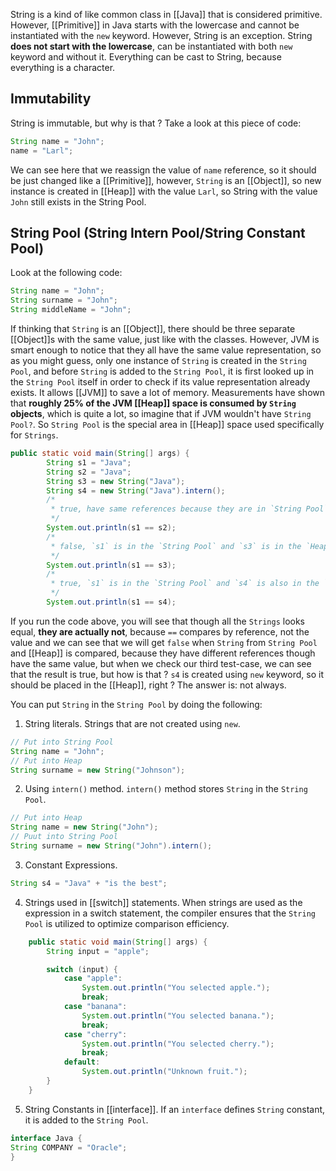 String is a kind of like common class in [[Java]] that is considered primitive. However,  [[Primitive]] in Java starts with the lowercase and cannot be instantiated with the `new` keyword. However, String is an exception. String **does not start with the lowercase**, can be instantiated with both `new` keyword and without it. Everything can be cast to String, because everything is a character.

## Immutability
String is immutable, but why is that ? Take a look at this piece of code:
```java
String name = "John";
name = "Larl";
```

We can see here that we reassign the value of `name` reference, so it should be just changed like a [[Primitive]], however, `String` is an [[Object]], so new instance is created in [[Heap]] with the value `Larl`, so String with the value `John` still exists in the String Pool. 

## String Pool (String Intern Pool/String Constant Pool)
Look at the following code:

```java
String name = "John";
String surname = "John";
String middleName = "John";
```

If thinking that `String` is an [[Object]], there should be three separate [[Object]]s with the same value, just like with the classes. However, JVM is smart enough to notice that they all have the same value representation, so as you might guess, only one instance of `String` is created in the `String Pool`, and before `String` is added to the `String Pool`, it is first looked up in the `String Pool` itself in order to check if its value representation already exists. It allows [[JVM]] to save a lot of memory. Measurements have shown that **roughly 25% of the JVM [[Heap]] space is consumed by `String` objects**, which is quite a lot, so imagine that if JVM wouldn't have `String Pool?`. So `String Pool` is the special area in [[Heap]] space used specifically for `Strings`. 

```java
public static void main(String[] args) {
        String s1 = "Java";
        String s2 = "Java";
        String s3 = new String("Java");
        String s4 = new String("Java").intern();
		/*
         * true, have same references because they are in `String Pool`
         */
        System.out.println(s1 == s2); 
        /*
         * false, `s1` is in the `String Pool` and `s3` is in the `Heap`
         */
        System.out.println(s1 == s3); 
        /*
         * true, `s1` is in the `String Pool` and `s4` is also in the `String Pool` because of `intern()`
         */
        System.out.println(s1 == s4); 
```

If you run the code above, you will see that though all the `Strings` looks equal, **they are actually not**, because `==` compares by reference, not the value and we can see that we will get `false` when `String` from `String Pool` and [[Heap]] is compared, because they have different references though have the same value, but when we check our third test-case, we can see  that the result is true, but how is that ? `s4` is created using `new` keyword, so it should be placed in the [[Heap]], right ? The answer is: not always.

You can put `String` in the `String Pool` by doing the following:
1. String literals. Strings that are not created using `new`.
```java
// Put into String Pool
String name = "John";
// Put into Heap
String surname = new String("Johnson");
```
2. Using `intern()` method. `intern()` method stores `String` in the `String Pool`.
```java
// Put into Heap
String name = new String("John");
// Puut into String Pool
String surname = new String("John").intern();
```
3. Constant Expressions.
```java
String s4 = "Java" + "is the best";
```
4. Strings used in [[switch]] statements. When strings are used as the expression in a switch statement, the compiler ensures that the `String Pool` is utilized to optimize comparison efficiency.
```java
    public static void main(String[] args) {
        String input = "apple";

        switch (input) {
            case "apple":
                System.out.println("You selected apple.");
                break;
            case "banana":
                System.out.println("You selected banana.");
                break;
            case "cherry":
                System.out.println("You selected cherry.");
                break;
            default:
                System.out.println("Unknown fruit.");
        }
    }
```
5. String Constants in [[interface]]. If an `interface` defines `String` constant, it is added to the `String Pool`.
```java
interface Java {
String COMPANY = "Oracle";
}
```